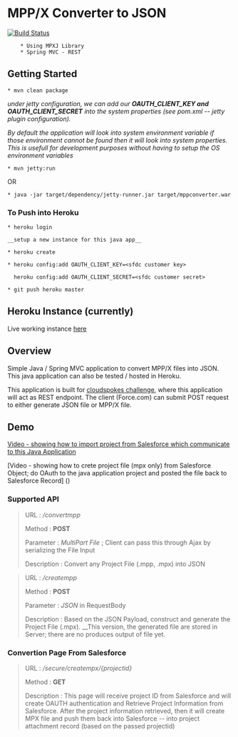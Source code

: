 # MPP/X Converter to JSON

[![Build Status](https://api.travis-ci.org/smulyono/mppconverter-java.png)](https://travis-ci.org/smulyono/mppconverter-java)

        * Using MPXJ Library
        * Spring MVC - REST


## Getting Started

    * mvn clean package

_under jetty configuration, we can add our **OAUTH_CLIENT_KEY and OAUTH_CLIENT_SECRET** into the
system properties (see pom.xml -- jetty plugin configuration)._

_By default the application will look into system environment variable 
if those environment cannot be found then it will look into system properties. This is usefull for development
purposes without having to setup the OS environment variables_

	* mvn jetty:run

OR

	* java -jar target/dependency/jetty-runner.jar target/mppconverter.war

### To Push into Heroku

	* heroku login
	
	__setup a new instance for this java app__
	
	* heroku create
	
	* heroku config:add OAUTH_CLIENT_KEY=<sfdc customer key>
	
	  heroku config:add OAUTH_CLIENT_SECRET=<sfdc customer secret>
	  
	* git push heroku master
 

## Heroku Instance (currently)

Live working instance [here](https://glacial-bayou-4282.herokuapp.com) 

## Overview

Simple Java / Spring MVC application to convert MPP/X files into JSON. This java application can also be tested / hosted in Heroku.

This application is built for [cloudspokes challenge](http://www.cloudspokes.com/challenges/2287/), where this application will act as REST endpoint. The client (Force.com) can submit POST request to either generate JSON file or MPP/X file. 

## Demo

[Video - showing how to import project from Salesforce which communicate to this Java Application](http://www.screencast.com/t/zOxUZ65dM1dN)

[Video - showing how to crete project file (mpx only) from Salesforce Object; do OAuth to the java application project and posted the file back to Salesforce Record] () 


### Supported API

> URL : */convertmpp*
>
> Method : **POST**
>
> Parameter : _MultiPart File_ ; Client can pass this through Ajax by serializing the File Input
>
> Description : Convert any Project File (.mpp, .mpx) into JSON

> URL : */creatempp*
>
> Method : **POST**
>
> Parameter : _JSON_ in RequestBody
>
> Description : Based on the JSON Payload, construct and generate the Project File (.mpx). __This version, the generated file are stored in Server; there are no produces output of file yet. 

### Convertion Page From Salesforce

> URL : */secure/creatempx/{projectid}*
>
> Method : **GET** 
>
> Description : This page will receive project ID from Salesforce and will create OAUTH authentication and Retrieve Project Information from Salesforce. 
After the project information retrieved, then it will create MPX file and push them back into Salesforce -- into 
project attachment record (based on the passed projectid)






